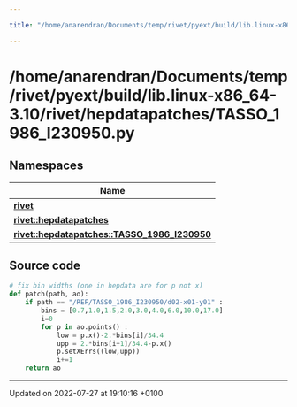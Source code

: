 ```yaml
---

title: "/home/anarendran/Documents/temp/rivet/pyext/build/lib.linux-x86_64-3.10/rivet/hepdatapatches/TASSO_1986_I230950.py"

---
```


# /home/anarendran/Documents/temp/rivet/pyext/build/lib.linux-x86_64-3.10/rivet/hepdatapatches/TASSO_1986_I230950.py



## Namespaces

| Name           |
| -------------- |
| **[rivet](http://example.org/namespaces/namespacerivet/)**  |
| **[rivet::hepdatapatches](http://example.org/namespaces/namespacerivet_1_1hepdatapatches/)**  |
| **[rivet::hepdatapatches::TASSO_1986_I230950](http://example.org/namespaces/namespacerivet_1_1hepdatapatches_1_1tasso__1986__i230950/)**  |




## Source code

```python
# fix bin widths (one in hepdata are for p not x)
def patch(path, ao):
    if path == "/REF/TASSO_1986_I230950/d02-x01-y01" :
        bins = [0.7,1.0,1.5,2.0,3.0,4.0,6.0,10.0,17.0]
        i=0
        for p in ao.points() :
            low = p.x()-2.*bins[i]/34.4
            upp = 2.*bins[i+1]/34.4-p.x()
            p.setXErrs((low,upp))
            i+=1
    return ao
```


-------------------------------

Updated on 2022-07-27 at 19:10:16 +0100
